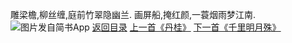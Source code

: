 雕梁檐,柳丝缠,庭前竹翠隐幽兰.
画屏船,掩红颜,一蓑烟雨梦江南.
![图片发自简书App](http://upload-images.jianshu.io/upload_images/1691484-cb4cfb9444040f87.jpeg?imageMogr2/auto-orient/strip%7CimageView2/2/w/1080/q/50)
[返回目录](https://www.jianshu.com/p/f13b34acd5f9)
[上一首《丹桂》](https://www.jianshu.com/p/2cef2eb59cd8)
[下一首《千里明月殊》](https://www.jianshu.com/p/520515eaf152)
